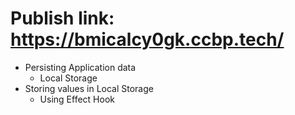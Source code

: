# Publish link: https://bmicalcy0gk.ccbp.tech/

- Persisting Application data
  - Local Storage
- Storing values in Local Storage
  - Using Effect Hook

